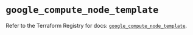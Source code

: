 # `google_compute_node_template`

Refer to the Terraform Registry for docs: [`google_compute_node_template`](https://registry.terraform.io/providers/hashicorp/google-beta/5.18.0/docs/resources/google_compute_node_template).
